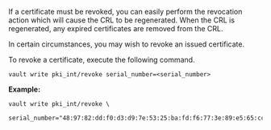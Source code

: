 If a certificate must be revoked, you can easily perform the revocation action
which will cause the CRL to be regenerated. When the CRL is regenerated, any
expired certificates are removed from the CRL.

In certain circumstances, you may wish to revoke an issued certificate.

To revoke a certificate, execute the following command.

```shell
vault write pki_int/revoke serial_number=<serial_number>
```

**Example:**

```shell
vault write pki_int/revoke \
        serial_number="48:97:82:dd:f0:d3:d9:7e:53:25:ba:fd:f6:77:3e:89:e5:65:cc:e7"
```
